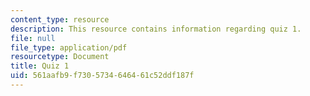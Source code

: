 ```yaml
---
content_type: resource
description: This resource contains information regarding quiz 1.
file: null
file_type: application/pdf
resourcetype: Document
title: Quiz 1
uid: 561aafb9-f730-5734-6464-61c52ddf187f
---
```

